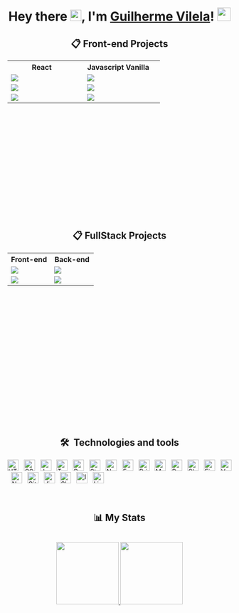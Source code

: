 
<h1 align="center">Hey there <img src="https://media.giphy.com/media/hvRJCLFzcasrR4ia7z/giphy.gif" width="25px">, I'm <a href="https://guilherme-vilela.vercel.app/" target="_blank">Guilherme Vilela</a>! <img src="https://emojis.slackmojis.com/emojis/images/1531849430/4246/blob-sunglasses.gif?1531849430" width="30px"/></h1> 


<div align="center">
 
 ## 📋 Front-end Projects

<table height="350px">
  <tbody >
    <tr>
      <th align="center" width="50%"> React <img src="https://user-images.githubusercontent.com/109693663/207225133-2a594a5a-56da-4b0c-91d8-8ad74eeacaab.png" width="13px"></th>
      <th align="center" width="50%">Javascript Vanilla <img src="https://user-images.githubusercontent.com/109693663/207225942-d775c6d2-1830-4054-b9d3-27ffdb9977dc.png" width="12px"></th>
    </tr>
   <tr>
         <td>
           <a href="https://github.com/guilhiz/TrackIt"><img src="https://github-readme-stats.vercel.app/api/pin/?username=guilhiz&repo=TrackIt&title_color=7A7ADB&icon_color=2234AE&text_color=D3D3D3&bg_color=0,000000,130F40"></a>
         </td>
         <td>
            <a href="https://github.com/guilhiz/Bate-Papo-UOL"><img src="https://github-readme-stats.vercel.app/api/pin/?username=guilhiz&repo=Bate-Papo-UOL&title_color=7A7ADB&icon_color=2234AE&text_color=D3D3D3&bg_color=0,000000,130F40"></a>
         </td>
   </tr>
    <tr>
         <td>
           <a href="https://github.com/guilhiz/CineFlex"><img src="https://github-readme-stats.vercel.app/api/pin/?username=guilhiz&repo=CineFlex&title_color=7A7ADB&icon_color=2234AE&text_color=D3D3D3&bg_color=0,000000,130F40"></a>
         </td>
         <td>
            <a href="https://github.com/guilhiz/Parrot-Card-Game"><img src="https://github-readme-stats.vercel.app/api/pin/?username=guilhiz&repo=Parrot-Card-Game&title_color=7A7ADB&icon_color=2234AE&text_color=D3D3D3&bg_color=0,000000,130F40"></a>
         </td>
   </tr>
   <tr>
         <td>
           <a href="https://github.com/guilhiz/GitHub-Timeline"><img src="https://github-readme-stats.vercel.app/api/pin/?username=guilhiz&repo=GitHub-Timeline&title_color=7A7ADB&icon_color=2234AE&text_color=D3D3D3&bg_color=0,000000,130F40"></a>
         </td>
         <td>
             <a href="https://github.com/guilhiz/Driven-Eats"><img src="https://github-readme-stats.vercel.app/api/pin/?username=guilhiz&repo=Driven-Eats&title_color=7A7ADB&icon_color=2234AE&text_color=D3D3D3&bg_color=0,000000,130F40"></a>
         </td>
    </tr>
  </tbody>
</table>

 ## 📋 FullStack Projects
 <table height="350px">
  <tbody >
    <tr>
      <th align="center" width="50%"> Front-end </th>
      <th align="center" width="50%">Back-end </th>
    </tr>
   <tr>
         <td>
           <a href="https://github.com/guilhiz/My-Wallet"><img src="https://github-readme-stats.vercel.app/api/pin/?username=guilhiz&repo=My-Wallet&title_color=7A7ADB&icon_color=2234AE&text_color=D3D3D3&bg_color=0,000000,130F40"></a>
         </td>
         <td>
            <a href="https://github.com/guilhiz/API-My-Wallet"><img src="https://github-readme-stats.vercel.app/api/pin/?username=guilhiz&repo=API-My-Wallet&title_color=7A7ADB&icon_color=2234AE&text_color=D3D3D3&bg_color=0,000000,130F40"></a>
         </td>
   </tr>
    <tr>
         <td>
           <a href="https://github.com/guilhiz/Lake-Shore"><img src="https://github-readme-stats.vercel.app/api/pin/?username=guilhiz&repo=Lake-Shore&title_color=7A7ADB&icon_color=2234AE&text_color=D3D3D3&bg_color=0,000000,130F40"></a>
         </td>
         <td>
            <a href="https://github.com/guilhiz/API-Lake-Shore"><img src="https://github-readme-stats.vercel.app/api/pin/?username=guilhiz&repo=API-Lake-Shore&title_color=7A7ADB&icon_color=2234AE&text_color=D3D3D3&bg_color=0,000000,130F40"></a>
         </td>
   </tr>
  </tbody>
 </table>
</div>
&nbsp;
  <div align="center">
 
  ## 🛠  Technologies and tools
 
 </div>
 
        
[<img src="https://img.shields.io/badge/HTML5-130F40?logo=html5&logoColor=E34F26" alt="HTML5 logo" title="HTML5" height="25" />][tech_tools_anchor]
&nbsp;
[<img src="https://img.shields.io/badge/CSS3-130F40?logo=css3&logoColor=1572B6" alt="CSS3 logo" title="CSS3" height="25" />][tech_tools_anchor]
&nbsp;
[<img src="https://img.shields.io/badge/JavaScript-130F40?logo=javascript&logoColor=F7DF1E" alt="JavaScript logo" title="JavaScript" height="25" />][tech_tools_anchor]
&nbsp;
[<img src="https://img.shields.io/badge/TypeScript-130F40?logo=typescript&logoColor=3178C6" alt="TypeScript logo" title="TypeScript" height="25" />][tech_tools_anchor]
&nbsp;
[<img src="https://img.shields.io/badge/React-130F40?logo=react&logoColor=61DAFB" alt="React logo" title="React" height="25" />][tech_tools_anchor]
&nbsp;
[<img src="https://img.shields.io/badge/Styled--Components-130F40?logo=styled-components&logoColor=DB7093" alt="Styled-component logo" title="Styled-component" height="25" />][tech_tools_anchor]
&nbsp;
[<img src="https://img.shields.io/badge/Node.js-130F40?logo=node.js&logoColor=339933" alt="Node.js logo" title="Node.js" height="25" />][tech_tools_anchor] &nbsp;
[<img src="https://img.shields.io/badge/Express-130F40?&logo=express&logoColor=000000" alt="Express logo" title="Express" height="25" />][tech_tools_anchor]
&nbsp;
[<img src="https://img.shields.io/badge/Prisma-130F40?&logo=Prisma&logoColor=3982CE" alt="Prisma logo" title="prisma" height="25" />][tech_tools_anchor]
&nbsp;
[<img src="https://img.shields.io/badge/MongoDB-130F40?logo=mongodb&logoColor=47A248" alt="MongoDB logo" title="MongoDB" height="25" />][tech_tools_anchor]
&nbsp;
[<img src="https://img.shields.io/badge/PostgreSQL-130F40?logo=postgresql&logoColor=316192" alt="Postgres logo" title="postgres" height="25" />][tech_tools_anchor]
&nbsp;
[<img src="https://img.shields.io/badge/Insomnia-130F40?logo=Insomnia&logoColor=5849be" alt="Slack logo" title="slack" height="25" />][tech_tools_anchor]
&nbsp;
[<img src="https://img.shields.io/badge/Figma-130F40?logo=figma&logoColor=F24E1E" alt="Figma logo" title="figma" height="25" />][tech_tools_anchor]
&nbsp;
[<img src="https://img.shields.io/badge/Vercel-130F40?&logo=vercel&logoColor=ffffff" alt="Vercel logo" title="Vercel" height="25" />][tech_tools_anchor]
&nbsp;
[<img src="https://img.shields.io/badge/Netlify-130F40?logo=netlify&logoColor=4285F4" alt="Netlify logo" title="Netlify" height="25" />][tech_tools_anchor]
&nbsp;
[<img src="https://img.shields.io/badge/git-130F40?logo=git&logoColor=F05032" alt="Git logo" title="git" height="25" />][tech_tools_anchor]
&nbsp;
[<img src="https://img.shields.io/badge/Jira-130F40?style=&logo=Jira&logoColor=0052CC" alt="Jira logo" title="jira" height="25" />][tech_tools_anchor]
&nbsp;
[<img src="https://img.shields.io/badge/Slack-130F40?&logo=slack&logoColor=4A154B" alt="Slack logo" title="slack" height="25" />][tech_tools_anchor]
&nbsp;
[<img src="https://img.shields.io/badge/Trello-130F40?&logo=trello&logoColor=0052CC" alt="Insomnia logo" title="insomnia" height="25" />][tech_tools_anchor]
&nbsp;
[<img src="https://img.shields.io/badge/Linux-130F40?logo=linux&logoColor=black" alt="Linux logo" title="Linux" height="25" />][tech_tools_anchor]


&nbsp;

<div align="center">
 
## 📊 My Stats
 
 </div>
&nbsp;
<div align="center">
  <a href="https://github.com/guilhiz">
  <img height="140vh" src="https://github-readme-stats.vercel.app/api?username=guilhiz&include_all_commits=true&count_private=true&show_icons=true&line_height=20&title_color=7A7ADB&icon_color=2234AE&text_color=D3D3D3&bg_color=0,000000,130F40" alt="">
  <img height="140vh"src="https://github-readme-stats.vercel.app/api/top-langs?username=guilhiz&layout=compact&show_icons=true&line_height=10&title_color=7A7ADB&icon_color=2234AE&text_color=D3D3D3&bg_color=0,000000,130F40" alt=""/>
</div>

    
[tech_tools_anchor]: #bonjour--
